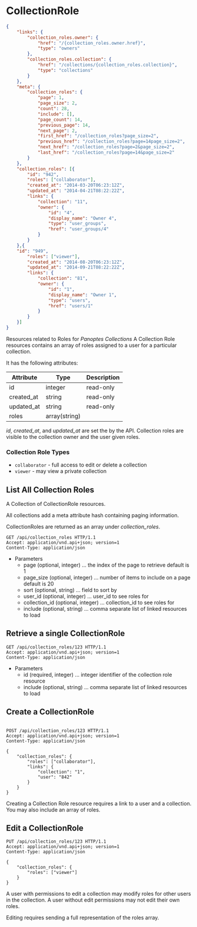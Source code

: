 # CollectionRole
```json
{
    "links": {
        "collection_roles.owner": {
            "href": "/{collection_roles.owner.href}",
            "type": "owners"
        },
        "collection_roles.collection": {
            "href": "/collections/{collection_roles.collection}",
            "type": "collections"
        }
    },
    "meta": {
        "collection_roles": {
            "page": 1,
            "page_size": 2,
            "count": 28,
            "include": [],
            "page_count": 14,
            "previous_page": 14,
            "next_page": 2,
            "first_href": "/collection_roles?page_size=2",
            "previous_href": "/collection_roles?page=14page_size=2",
            "next_href": "/collection_roles?page=2&page_size=2",
            "last_href": "/collection_roles?page=14&page_size=2"
        }
    },
    "collection_roles": [{
        "id": "942",
        "roles": ["collaborator"],
        "created_at": "2014-03-20T06:23:12Z",
        "updated_at": "2014-04-21T08:22:22Z",
        "links": {
            "collection": "11",
            "owner": {
                "id": "4",
                "display_name": "Owner 4",
                "type": "user_groups",
                "href": "user_groups/4"
            }
        }
    },{
    "id": "949",
        "roles": ["viewer"],
        "created_at": "2014-08-20T06:23:12Z",
        "updated_at": "2014-09-21T08:22:22Z",
        "links": {
            "collection": "81",
            "owner": {
                "id": "1",
                "display_name": "Owner 1",
                "type": "users",
                "href": "users/1"
            }
        }
    }]
}
```

Resources related to Roles for _Panoptes Collections_
A Collection Role resources contains an array of roles assigned to a user
for a particular collection.

It has the following attributes:

Attribute | Type | Description
--------- | ---- | -----------
id | integer | read-only
created_at | string | read-only
updated_at | string | read-only
roles | array(string) |

*id*, *created_at*, and *updated_at* are set the by the API. Collection
roles are visible to the collection owner and the user given roles.

### Collection Role Types
- `collaborator` - full access to edit or delete a collection
- `viewer` - may view a private collection

## List All Collection Roles

A Collection of CollectionRole resources.

All collections add a meta attribute hash containing paging
information.

CollectionRoles are returned as an array under *collection_roles*.

```http
GET /api/collection_roles HTTP/1.1
Accept: application/vnd.api+json; version=1
Content-Type: application/json
```

+ Parameters
  + page (optional, integer) ... the index of the page to retrieve default is 1
  + page_size (optional, integer) ... number of items to include on a page default is 20
  + sort (optional, string) ... field to sort by
  + user_id (optional, integer) ... user_id to see roles for
  + collection_id (optional, integer) ... collection_id to see roles for
  + include (optional, string) ... comma separate list of linked resources to load



## Retrieve a single CollectionRole

```http
GET /api/collection_roles/123 HTTP/1.1
Accept: application/vnd.api+json; version=1
Content-Type: application/json
```

+ Parameters
  + id (required, integer) ... integer identifier of the collection role resource
  + include (optional, string) ... comma separate list of linked resources to load

## Create a CollectionRole
```http

POST /api/collection_roles/123 HTTP/1.1
Accept: application/vnd.api+json; version=1
Content-Type: application/json

{
    "collection_roles": {
        "roles": ["collaborator"],
        "links": {
            "collection": "1",
            "user": "842"
        }
    }
}
```

Creating a Collection Role resource requires a link to a user and a
collection. You may also include an array of roles.


## Edit a CollectionRole
```http
PUT /api/collection_roles/123 HTTP/1.1
Accept: application/vnd.api+json; version=1
Content-Type: application/json

{
    "collection_roles": {
        "roles": ["viewer"]
    }
}
```
A user with permissions to edit a collection may modify roles for other
users in the collection. A user without edit permissions may not edit
their own roles.

Editing requires sending a full representation of the roles array.
